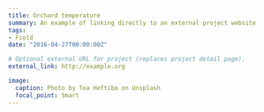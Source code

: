 ```yaml
---
title: Orchard temperature
summary: An example of linking directly to an external project website using `external_link`.
tags:
- Field
date: "2016-04-27T00:00:00Z"

# Optional external URL for project (replaces project detail page).
external_link: http://example.org

image:
  caption: Photo by Toa Heftiba on Unsplash
  focal_point: Smart
---
```

